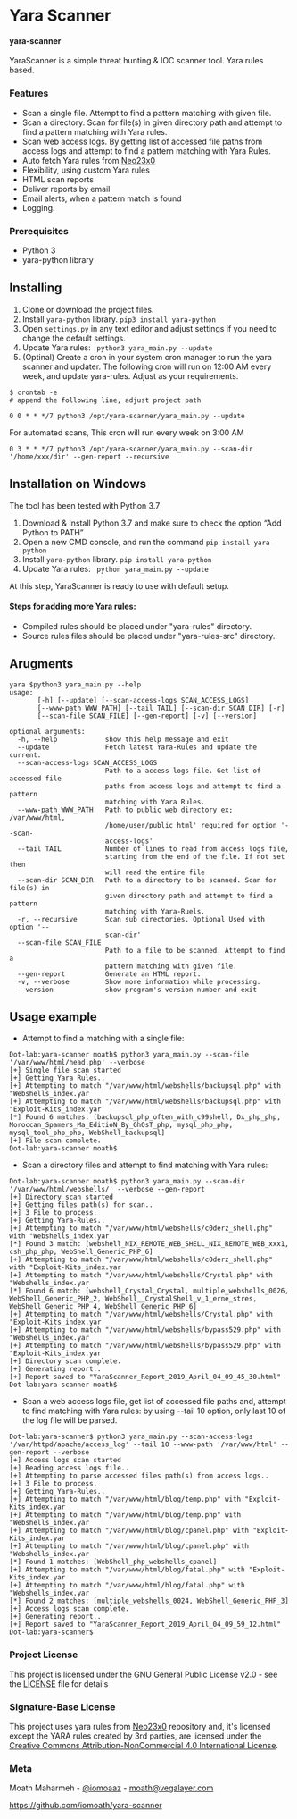 # Yara Scanner
#### yara-scanner

YaraScanner is a simple threat hunting & IOC scanner tool. Yara rules based.



### Features
* Scan a single file. Attempt to find a pattern matching with given file.
* Scan a directory. Scan for file(s) in given directory path and attempt to find a pattern matching with Yara rules.
* Scan web access logs. By getting list of accessed file paths from access logs and attempt to find a pattern matching with Yara Rules.
* Auto fetch Yara rules from [Neo23x0](https://github.com/Neo23x0/signature-base)
* Flexibility, using custom Yara rules
* HTML scan reports
* Deliver reports by email
* Email alerts, when a pattern match is found
* Logging.



### Prerequisites
* Python 3
* yara-python library


## Installing

1. Clone or download the project files.
2. Install ```yara-python``` library. ```pip3 install yara-python```
3. Open ```settings.py``` in any text editor and adjust settings if you need to change the default settings.
4. Update Yara rules:  ``` python3 yara_main.py --update```
5. (Optinal) Create a cron in your system cron manager to run the yara scanner and updater.
The following cron will run on 12:00 AM every week, and update yara-rules. Adjust as your requirements.

```
$ crontab -e
# append the following line, adjust project path

0 0 * * */7 python3 /opt/yara-scanner/yara_main.py --update
```

For automated scans, This cron will run every week on 3:00 AM
```
0 3 * * */7 python3 /opt/yara-scanner/yara_main.py --scan-dir '/home/xxx/dir' --gen-report --recursive
```


## Installation on Windows
The tool has been tested with Python 3.7

1. Download & Install Python 3.7 and make sure to check the option “Add Python to PATH”
2. Open a new CMD console, and run the command ```pip install yara-python```
3. Install ```yara-python``` library. ```pip install yara-python```
4. Update Yara rules:  ``` python yara_main.py --update```


At this step, YaraScanner is ready to use with default setup.


#### Steps for adding more Yara rules:
* Compiled rules should be placed under "yara-rules" directory.
* Source rules files should be placed under "yara-rules-src" directory.


## Arugments
```
yara $python3 yara_main.py --help
usage:
       [-h] [--update] [--scan-access-logs SCAN_ACCESS_LOGS]
       [--www-path WWW_PATH] [--tail TAIL] [--scan-dir SCAN_DIR] [-r]
       [--scan-file SCAN_FILE] [--gen-report] [-v] [--version]

optional arguments:
  -h, --help            show this help message and exit
  --update              Fetch latest Yara-Rules and update the current.
  --scan-access-logs SCAN_ACCESS_LOGS
                        Path to a access logs file. Get list of accessed file
                        paths from access logs and attempt to find a pattern
                        matching with Yara Rules.
  --www-path WWW_PATH   Path to public web directory ex; /var/www/html,
                        /home/user/public_html' required for option '--scan-
                        access-logs'
  --tail TAIL           Number of lines to read from access logs file,
                        starting from the end of the file. If not set then
                        will read the entire file
  --scan-dir SCAN_DIR   Path to a directory to be scanned. Scan for file(s) in
                        given directory path and attempt to find a pattern
                        matching with Yara-Ruels.
  -r, --recursive       Scan sub directories. Optional Used with option '--
                        scan-dir'
  --scan-file SCAN_FILE
                        Path to a file to be scanned. Attempt to find a
                        pattern matching with given file.
  --gen-report          Generate an HTML report.
  -v, --verbose         Show more information while processing.
  --version             show program's version number and exit
  ```


## Usage example

* Attempt to find a matching with a single file:
```
Dot-lab:yara-scanner moath$ python3 yara_main.py --scan-file '/var/www/html/head.php' --verbose
[+] Single file scan started
[+] Getting Yara Rules..
[+] Attempting to match "/var/www/html/webshells/backupsql.php" with "Webshells_index.yar
[+] Attempting to match "/var/www/html/webshells/backupsql.php" with "Exploit-Kits_index.yar
[*] Found 6 matches: [backupsql_php_often_with_c99shell, Dx_php_php, Moroccan_Spamers_Ma_EditioN_By_GhOsT_php, mysql_php_php, mysql_tool_php_php, WebShell_backupsql]
[+] File scan complete.
Dot-lab:yara-scanner moath$ 
```

* Scan a directory files and attempt to find matching with Yara rules:
```
Dot-lab:yara-scanner moath$ python3 yara_main.py --scan-dir '/var/www/html/webshells/' --verbose --gen-report
[+] Directory scan started
[+] Getting files path(s) for scan..
[+] 3 File to process.
[+] Getting Yara-Rules..
[+] Attempting to match "/var/www/html/webshells/c0derz_shell.php" with "Webshells_index.yar
[*] Found 3 match: [webshell_NIX_REMOTE_WEB_SHELL_NIX_REMOTE_WEB_xxx1, csh_php_php, WebShell_Generic_PHP_6]
[+] Attempting to match "/var/www/html/webshells/c0derz_shell.php" with "Exploit-Kits_index.yar
[+] Attempting to match "/var/www/html/webshells/Crystal.php" with "Webshells_index.yar
[*] Found 6 match: [webshell_Crystal_Crystal, multiple_webshells_0026, WebShell_Generic_PHP_2, WebShell__CrystalShell_v_1_erne_stres, WebShell_Generic_PHP_4, WebShell_Generic_PHP_6]
[+] Attempting to match "/var/www/html/webshells/Crystal.php" with "Exploit-Kits_index.yar
[+] Attempting to match "/var/www/html/webshells/bypass529.php" with "Webshells_index.yar
[+] Attempting to match "/var/www/html/webshells/bypass529.php" with "Exploit-Kits_index.yar
[+] Directory scan complete.
[+] Generating report..
[+] Report saved to "YaraScanner_Report_2019_April_04_09_45_30.html"
Dot-lab:yara-scanner moath$ 
```

* Scan a web access logs file, get list of accessed file paths and, attempt to find matching with Yara rules:
by using --tail 10 option, only last 10 of the log file will be parsed. 
```
Dot-lab:yara-scanner$ python3 yara_main.py --scan-access-logs '/var/httpd/apache/access_log' --tail 10 --www-path '/var/www/html' --gen-report --verbose
[+] Access logs scan started
[+] Reading access logs file..
[+] Attempting to parse accessed files path(s) from access logs..
[+] 3 File to process.
[+] Getting Yara-Rules..
[+] Attempting to match "/var/www/html/blog/temp.php" with "Exploit-Kits_index.yar
[+] Attempting to match "/var/www/html/blog/temp.php" with "Webshells_index.yar
[+] Attempting to match "/var/www/html/blog/cpanel.php" with "Exploit-Kits_index.yar
[+] Attempting to match "/var/www/html/blog/cpanel.php" with "Webshells_index.yar
[*] Found 1 matches: [WebShell_php_webshells_cpanel]
[+] Attempting to match "/var/www/html/blog/fatal.php" with "Exploit-Kits_index.yar
[+] Attempting to match "/var/www/html/blog/fatal.php" with "Webshells_index.yar
[*] Found 2 matches: [multiple_webshells_0024, WebShell_Generic_PHP_3]
[+] Access logs scan complete.
[+] Generating report..
[+] Report saved to "YaraScanner_Report_2019_April_04_09_59_12.html"
Dot-lab:yara-scanner$ 

```





### Project License

This project is licensed under the GNU General Public License v2.0 - see the [LICENSE](LICENSE) file for details


### Signature-Base License
This project uses yara rules from [Neo23x0](https://github.com/Neo23x0/signature-base) repository and, it's licensed except the YARA rules created by 3rd parties, are licensed under the [Creative Commons Attribution-NonCommercial 4.0 International License](http://creativecommons.org/licenses/by-nc/4.0/).


### Meta
Moath Maharmeh - [@iomoaaz](https://twitter.com/iomoaaz) - moath@vegalayer.com

https://github.com/iomoath/yara-scanner
